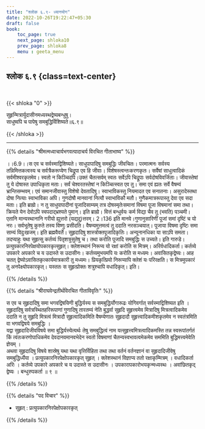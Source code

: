 ```yaml
---
title: "श्लोक ६.९- ध्यानयोग"
date: 2022-10-26T19:22:47+05:30
draft: false
book:
    toc_page: true
    next_page: shloka10
    prev_page: shloka8
    menu : geeta_menu
---
```




## श्लोक ६.९ {class=text-center}

<br/>

{{< shloka  "0"  >}}

सुहृन्मित्रार्युदासीनमध्यस्थद्वेष्यबन्धुषु।  
साधुष्वपि च पापेषु समबुद्धिर्विशिष्यते॥६.९॥

{{< /shloka >}}

---


{{% details "श्रीमत्मध्वाचार्यभगवत्पादाचर्य विरचित  गीताभाष्य" %}}

।।6.9।।स एव च सर्वस्माद्विशिष्यते। साधुपापादिषु समबुद्धिः जीवचितः। 
परमात्मनः सर्वस्य तन्निमित्तकत्वस्य च सर्वत्रैकरूप्येण चिद्रूपा एव हि जीवाः। 
विशेषस्त्वन्तःकरणकृतः। सर्वेषां साधुत्वादिकं सर्वमीश्वरकृतमेव। 
स्वतो न किञ्चिदपि।उक्तं चैतत्सर्वम् स्वतः सर्वेऽपि चिद्रूपाः सर्वदोषविवर्जिताः। 
जीवास्तेषां तु ये दोषास्त उपाधिकृता मताः। सर्वं चेश्वरतस्तेषां न किञ्चित्स्वत एव तु। 
समा एवं ह्यतः सर्वे वैषम्यं भ्रान्तिसम्भवम्। 
एवं समानजीवास्तु विशेषो देवतादिषु। स्वाभाविकस्तु नियमादत एव सनातनाः। 
असुरादेस्तथा दोषा नित्याः स्वाभाविका अपि। गुणदोषौ मानवानां नित्यौ स्वाभाविकौ मतौ। 
गुणैकमात्ररूपास्तु देवा एव सदा मताः। इति ब्राह्मे। 
न तु साधुपापादीनां पूजादिसाम्यम् तत्र दोषस्मृतेःसमानां विषमा पूजा विषमानां समा तथा। 
क्रियते येन देवोऽपि स्वपदाद्भ्रश्यते पुमान्। इति ब्राह्मे। 
वित्तं बन्धुर्वयः कर्म विद्या चैव तु (भवति) पञ्चमी। एतानि मान्यस्थानानि गरीयो ह्युत्तरो (यद्यदु)त्तरम्। 
2।136 इति मानवे।गुणानुसारिणीं पूजां समां दृष्टिं च यो नरः। 
सर्वभूतेषु कुरुते तस्य विष्णुः प्रसीदति। वैषम्यमुत्तमत्वं तु ददाति नरसञ्चयात्। 
पूजाया विषमा दृष्टिः समा साम्यं विदुःखजम्। इति ब्रह्मवैवर्ते। 
सुहृदादिषु शास्त्रोक्तपूजादिकृतिः। अन्यूनानधिका या साऽपि समता। 
तदप्याहुः यथा सुहृत्सु कर्तव्यं पितृशत्रुसुतेषु च। तथा करोति पूजादि समबुद्धिः स उच्यते। 
इति गारुडे। प्रत्युपकारनिरपेक्षयोपकारकृत्सुहृत्। क्लेशस्थानं निरूप्य यो रक्षां करोति स मित्रम्। 
अरिर्वधादिकर्ता। कर्तव्ये उपकारे अपकारे च य उदास्ते स उदासीनः। 
कर्तव्यमुभयमपि यः करोति स मध्यमः। अवासितकृद्वेष्यः। आह चतत् द्वेष्योऽवासितकृत्कार्यमात्रकारी तु मध्यमः। 
प्रियकृत्प्रियो निरूप्यापि क्लेशं यः परिरक्षति। स मित्रमुपकारं तु अनपेक्ष्योपकारकृत्। 
यस्ततः स सुहृत्प्रोक्तः शत्रुश्चापि वधादिकृत्। इति।

{{% /details %}}



{{% details "श्रीराघवेन्द्रतीर्थविरचित गीताविवृतिः" %}}

स एव च सुहृदादिषु समा भगवद्विषयिणी बुद्धिर्यस्य स समबुद्धिर्योगारूढः 
योगिवर्गात् सर्वस्माद्विशिष्यत इति । 
सुहृदादिषु सर्वत्रस्थितहरिरूपाणां गुणादिषु तारतम्यं नेति बुद्धर्वा सुहृदि सुहृत्त्वमेव 
मित्रादिषु मित्रत्वादिकमेव ददाति न तु  सुहृदि मित्रत्वं मित्रादौ 
सुहृत्वादिकमिति वैषम्येणातः सुहृदादौ सुहृत्त्वादिकमीशकृतमेव न स्वतंत्रमिति
वा भगवद्विषये समबुद्धिः ।   
यद्वा सुहृदादिजीवविषये समा बुद्धिर्यस्येत्यर्थः तेषु
समबुद्धित्वं नाम यत्सुहृत्त्वमित्रत्वादिकमस्ति तन्न स्वरूपांतर्गतं किं
त्वंतःकरणोपाधिकमेव देवदानवमानवभेदेन स्वतो विषमाणां
चैतन्यस्वभावत्वमेकमेव सममिति बुद्धिमत्त्वमेवेति ज्ञेयम्‌ ।  
अथवा सुहृदादिषु विषये शास्रेषु यथा यथा वृत्तिर्विहिता तथा तथा वर्तनं 
वर्तनज्ञानं वा सुहृदादिजीवेषु समबुद्धिर्ध्येया । प्रत्युपकारनिरपेक्षोपकारकृत्‌ सुहृत्‌ ।
क्लेशस्थानं विज्ञाप्य ततो रक्षाकृम्मित्रम्‌ । वधादिकर्ता अरिः । कर्तव्ये उपकारे
अपकारे च य उदास्ते स उदासीनः । उपकारापकारोभयकृन्मध्यस्थः ।
अवांछितकृद्‌ द्वेष्यः । बन्धुरुपकर्ता ॥ ९ ॥

{{% /details %}}



{{% details "पद विचार" %}}

- सुहृत्‌ : प्रत्युपकारनिरपेक्षोपकारकृत्‌ 

{{% /details %}}

